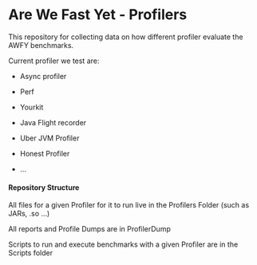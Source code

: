 Are We Fast Yet - Profilers
==========================

This repository for collecting data on how different profiler evaluate the AWFY benchmarks. 

 


Current profiler we test are:  

 - Async profiler 

 - Perf 

 - Yourkit 

 - Java Flight recorder  

 - Uber JVM Profiler 

 - Honest Profiler 

 - … 
 
 
 #### Repository Structure  

All files for a given Profiler for it to run live in the Profilers Folder (such as JARs, .so …) 

All reports and Profile Dumps are in ProfilerDump 

Scripts to run and execute benchmarks with a given Profiler are in the Scripts folder  

 
